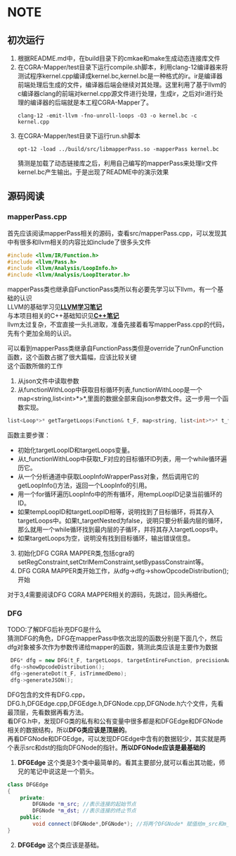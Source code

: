 # NOTE

## 初次运行
1. 根据README.md中，在build目录下的cmkae和make生成动态连接库文件
2. 在CGRA\-Mapper/test目录下运行compile.sh脚本，利用clang-12编译器来将测试程序kernel.cpp编译成kernel.bc,kernel.bc是一种格式的ir。ir是编译器前端处理后生成的文件，编译器后端会继续对其处理。这里利用了基于llvm的c编译器clang的前端对kernel.cpp源文件进行处理，生成ir，之后对ir进行处理的编译器的后端就是本工程CGRA-Mapper了。  
	```
	clang-12 -emit-llvm -fno-unroll-loops -O3 -o kernel.bc -c kernel.cpp
	```
3. 在CGRA\-Mapper/test目录下运行run.sh脚本
	```
	opt-12 -load ../build/src/libmapperPass.so -mapperPass kernel.bc
	```
	猜测是加载了动态链接库之后，利用自己编写的mapperPass来处理ir文件kernel.bc产生输出。于是出现了README中的演示效果

## 源码阅读 

### mapperPass.cpp
首先应该阅读mapperPass相关的源码，查看src/mapperPass.cpp，可以发现其中有很多和llvm相关的内容比如include了很多头文件  
```c
#include <llvm/IR/Function.h>
#include <llvm/Pass.h>
#include <llvm/Analysis/LoopInfo.h>
#include <llvm/Analysis/LoopIterator.h>
```
mapperPass类也继承自FunctionPass类所以有必要先学习以下llvm，有一个基础的认识  
LLVM的基础学习见[**LLVM学习笔记**](docs/LLVM.md)   
与本项目相关的C++基础知识见[**C++笔记**](docs/C++.md)  
llvm太过复杂，不宜直接一头扎进取，准备先接着看写mapperPass.cpp的代码，先有个更加全局的认识。

可以看到mapperPass类继承自FunctionPass类但是override了runOnFunction函数，这个函数占据了很大篇幅，应该比较关键  
这个函数所做的工作  
1. 从json文件中读取参数
2. 从functionWithLoop中获取目标循环列表,functionWithLoop是一个map\<string,list\<int\>\*\>\*,里面的数据全部来自json参数文件。这一步用一个函数实现。
```cpp
list<Loop*>* getTargetLoops(Function& t_F, map<string, list<int>*>* t_functionWithLoop, bool t_targetNested)
```
函数主要步骤：
* 初始化targetLoopID和targetLoops变量。
* 从t\_functionWithLoop中获取t\_F对应的目标循环ID列表，用一个while循环遍历它。
* 从一个分析通道中获取LoopInfoWrapperPass对象，然后调用它的getLoopInfo()方法，返回一个LoopInfo的引用。
* 用一个for循环遍历LoopInfo中的所有循环，用tempLoopID记录当前循环的ID。
* 如果tempLoopID和targetLoopID相等，说明找到了目标循环，将其存入targetLoops中。如果t\_targetNested为false，说明只要分析最内层的循环，那么就用一个while循环找到最内层的子循环，并将其存入targetLoops中。
* 如果targetLoops为空，说明没有找到目标循环，输出错误信息。

3. 初始化DFG CGRA MAPPER类,包括cgra的setRegConstraint,setCtrlMemConstraint,setBypassConstraint等。
4. DFG CGRA MAPPER类开始工作，从dfg-\>dfg-\>showOpcodeDistribution();开始

对于3,4需要阅读DFG CGRA MAPPER相关的源码，先跳过，回头再细化。

### DFG

TODO:了解DFG后补充DFG是什么  
猜测DFG的角色，DFG在mapperPass中依次出现的函数分别是下面几个，然后dfg对象被多次作为参数传递给mapper的函数，猜测此类应该是主要作为数据
```cpp
 DFG* dfg = new DFG(t_F, targetLoops, targetEntireFunction, precisionAware,heterogeneity, execLatency, pipelinedOpt);
 dfg->showOpcodeDistribution();
 dfg->generateDot(t_F, isTrimmedDemo);
 dfg->generateJSON();
```
DFG包含的文件有DFG.cpp，DFG.h,DFGEdge.cpp,DFGEdge.h,DFGNode.cpp,DFGNode.h六个文件，先看最顶层，先看数据再看方法。  
看DFG.h中，发现DFG类的私有和公有变量中很多都是和DFGEdge和DFGNode相关的数据结构，所以**DFG类应该是顶层的**。  
再看DFGNode和DFGEdge，可以发现DFGEdge中含有的数据较少，其实就是两个表示src和dst的指向DFGNode的指针。**所以DFGNode应该是最基础的**  
1. **DFGEdge** 这个类是3个类中最简单的。看其主要部分,就可以看出其功能，师兄的笔记中说这是一个箭头。
```cpp
class DFGEdge
{
	private:
		DFGNode *m_src; //表示连接的起始节点
		DFGNode *m_dst; //表示连接的终止节点
	public:
		void connect(DFGNode*,DFGNode*); //将两个DFGNode* 赋值给m_src和m_dst，表示完成连接
}
```

2. **DFGEdge** 这个类应该是基础。  


